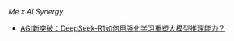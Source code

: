 *Me x AI Synergy*
- [AGI新突破：DeepSeek-R1如何用强化学习重塑大模型推理能力？](https://zhuanlan.zhihu.com/p/25531144525)
